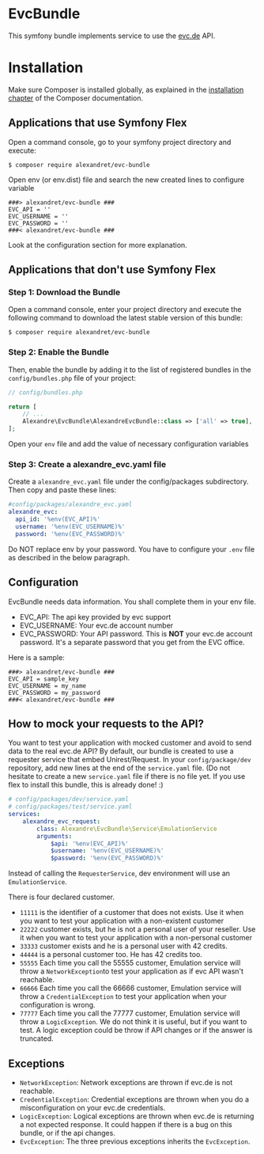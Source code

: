 # EvcBundle

This symfony bundle implements service to use the [evc.de](https://www.evc.de) API.


# Installation

Make sure Composer is installed globally, as explained in the
[installation chapter](https://getcomposer.org/doc/00-intro.md)
of the Composer documentation.

Applications that use Symfony Flex
----------------------------------

Open a command console, go to your symfony project directory and execute:

```console
$ composer require alexandret/evc-bundle
```

Open env (or env.dist) file and search the new created lines to configure variable
```
###> alexandret/evc-bundle ###
EVC_API = ''
EVC_USERNAME = ''
EVC_PASSWORD = ''
###< alexandret/evc-bundle ###
```

Look at the configuration section for more explanation.

Applications that don't use Symfony Flex
----------------------------------------

### Step 1: Download the Bundle

Open a command console, enter your project directory and execute the
following command to download the latest stable version of this bundle:

```console
$ composer require alexandret/evc-bundle
```

### Step 2: Enable the Bundle

Then, enable the bundle by adding it to the list of registered bundles
in the `config/bundles.php` file of your project:

```php
// config/bundles.php

return [
    // ...
    Alexandre\EvcBundle\AlexandreEvcBundle::class => ['all' => true],
];
```

Open your `env` file and add the value of necessary configuration variables

### Step 3: Create a alexandre_evc.yaml file

Create a `alexandre_evc.yaml` file under the config/packages subdirectory.
Then copy and paste these lines:

```yaml
#config/packages/alexandre_evc.yaml
alexandre_evc:
  api_id: '%env(EVC_API)%'
  username: '%env(EVC_USERNAME)%'
  password: '%env(EVC_PASSWORD)%'
```

Do NOT replace env by your password. You have to configure your `.env` file as described in the below paragraph.

Configuration
-------------

EvcBundle needs data information. You shall complete them in your env file.

* EVC_API: The api key provided by evc support
* EVC_USERNAME: Your evc.de account number
* EVC_PASSWORD: Your API password. This is **NOT** your evc.de account password. 
It's a separate password that you get from the EVC office.

Here is a sample:
```dotenv
###> alexandret/evc-bundle ###
EVC_API = sample_key
EVC_USERNAME = my_name
EVC_PASSWORD = my_password
###< alexandret/evc-bundle ###
```

How to mock your requests to the API?
-------------------------------------
You want to test your application with mocked customer and avoid to send data to the real evc.de API?
By default, our bundle is created to use a requester service that embed Unirest/Request. In your
`config/package/dev` repository, add new lines at the end of the `service.yaml` file. (Do not hesitate to create
a new `service.yaml` file if there is no file yet. If you use flex to install this bundle, this is already done! :)

```yaml
# config/packages/dev/service.yaml
# config/packages/test/service.yaml
services:
    alexandre_evc_request:    
        class: Alexandre\EvcBundle\Service\EmulationService
        arguments:
            $api: '%env(EVC_API)%'
            $username: '%env(EVC_USERNAME)%'
            $password: '%env(EVC_PASSWORD)%'
```
Instead of calling the `RequesterService`, dev environment will use an `EmulationService`.

There is four declared customer.
 * `11111` is the identifier of a customer that does not exists. Use it when you want to test your application with a non-existent customer
 * `22222` customer exists, but he is not a personal user of your reseller. Use it when you want to test your application with a non-personal customer
 * `33333` customer exists and he is a personal user with 42 credits.
 * `44444` is a personal customer too. He has 42 credits too.
 * `55555` Each time you call the 55555 customer, Emulation service will throw a `NetworkException`to test your application as if evc API wasn't reachable.
 * `66666` Each time you call the 66666 customer, Emulation service will throw a `CredentialException` to test your application when your configuration is wrong.
 * `77777` Each time you call the 77777 customer, Emulation service will throw a `LogicException`. We do not think it is useful, but if you want to test. A logic exception could be throw if API changes or if the answer is truncated.
 
Exceptions
----------
 * `NetworkException`: Network exceptions are thrown if evc.de is not reachable.
 * `CredentialException`: Credential exceptions are thrown when you do a misconfiguration on your evc.de credentials.
 * `LogicException`: Logical exceptions are thrown when evc.de is returning a not expected response. It could happen if there is a bug on this bundle, or if the api changes.
 * `EvcException`: The three previous exceptions inherits the `EvcException`.
